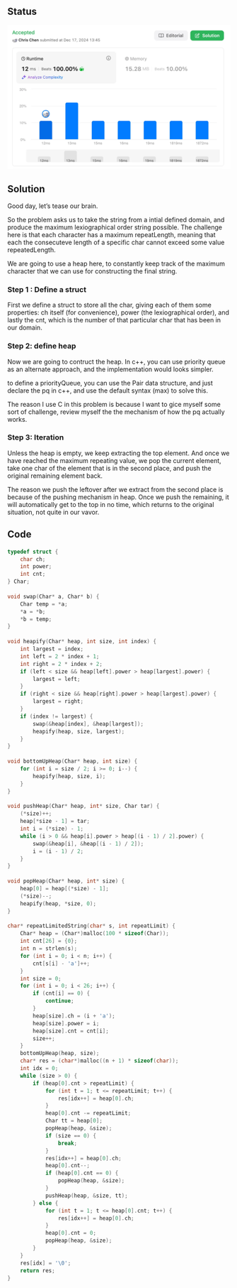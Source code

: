 ## Status

![alt text](./image_1217.png)

## Solution

Good day, let’s tease our brain.

So the problem asks us to take the string from a intial defined domain, and produce the maximum lexiographical order string possible. The challenge here is that each character has a maximum repeatLength, meaning that each the consecuteve length of a specific char cannot exceed some value repeatedLength.

We are going to use a heap here, to constantly keep track of the maximum character that we can use for constructing the final string.

### Step 1 : Define a struct

First we define a struct to store all the char, giving each of them some properties: ch itself (for convenience), power (the lexiographical order), and lastly the cnt, which is the number of that particular char that has been in our domain.

### Step 2: define heap

Now we are going to contruct the heap. In c++, you can use priority queue as an alternate approach, and the implementation would looks simpler.

to define a priorityQueue, you can use the Pair data structure, and just declare the pq in c++, and use the default syntax (max) to solve this.

The reason I use C in this problem is because I want to gice myself some sort of challenge, review myself the the mechanism of how the pq actually works.

### Step 3: Iteration

Unless the heap is empty, we keep extracting the top element. And once we have reached the maximum repeating value, we pop the current element, take one char of the element that is in the second place, and push the original remaining element back.

The reason we push the leftover after we extract from the second place is because of the pushing mechanism in heap. Once we push the remaining, it will automatically get to the top in no time, which returns to the original situation, not quite in our vavor.

## Code

```c
typedef struct {
    char ch;
    int power;
    int cnt;
} Char;

void swap(Char* a, Char* b) {
    Char temp = *a;
    *a = *b;
    *b = temp;
}

void heapify(Char* heap, int size, int index) {
    int largest = index;
    int left = 2 * index + 1;
    int right = 2 * index + 2;
    if (left < size && heap[left].power > heap[largest].power) {
        largest = left;
    }
    if (right < size && heap[right].power > heap[largest].power) {
        largest = right;
    }
    if (index != largest) {
        swap(&heap[index], &heap[largest]);
        heapify(heap, size, largest);
    }
}

void bottomUpHeap(Char* heap, int size) {
    for (int i = size / 2; i >= 0; i--) {
        heapify(heap, size, i);
    }
}

void pushHeap(Char* heap, int* size, Char tar) {
    (*size)++;
    heap[*size - 1] = tar;
    int i = (*size) - 1;
    while (i > 0 && heap[i].power > heap[(i - 1) / 2].power) {
        swap(&heap[i], &heap[(i - 1) / 2]);
        i = (i - 1) / 2;
    }
}

void popHeap(Char* heap, int* size) {
    heap[0] = heap[(*size) - 1];
    (*size)--;
    heapify(heap, *size, 0);
}

char* repeatLimitedString(char* s, int repeatLimit) {
    Char* heap = (Char*)malloc(100 * sizeof(Char));
    int cnt[26] = {0};
    int n = strlen(s);
    for (int i = 0; i < n; i++) {
        cnt[s[i] - 'a']++;
    }
    int size = 0;
    for (int i = 0; i < 26; i++) {
        if (cnt[i] == 0) {
            continue;
        }
        heap[size].ch = (i + 'a');
        heap[size].power = i;
        heap[size].cnt = cnt[i];
        size++;
    }
    bottomUpHeap(heap, size);
    char* res = (char*)malloc((n + 1) * sizeof(char));
    int idx = 0;
    while (size > 0) {
        if (heap[0].cnt > repeatLimit) {
            for (int t = 1; t <= repeatLimit; t++) {
                res[idx++] = heap[0].ch;
            }
            heap[0].cnt -= repeatLimit;
            Char tt = heap[0];
            popHeap(heap, &size);
            if (size == 0) {
                break;
            }
            res[idx++] = heap[0].ch;
            heap[0].cnt--;
            if (heap[0].cnt == 0) {
                popHeap(heap, &size);
            }
            pushHeap(heap, &size, tt);
        } else {
            for (int t = 1; t <= heap[0].cnt; t++) {
                res[idx++] = heap[0].ch;
            }
            heap[0].cnt = 0;
            popHeap(heap, &size);
        }
    }
    res[idx] = '\0';
    return res;
}
```
